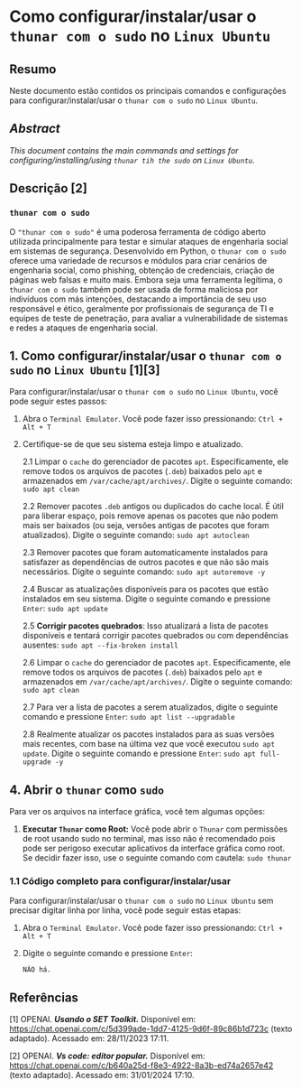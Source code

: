 # Como configurar/instalar/usar o `thunar com o sudo` no `Linux Ubuntu`

## Resumo

Neste documento estão contidos os principais comandos e configurações para configurar/instalar/usar o `thunar com o sudo` no `Linux Ubuntu`.

## _Abstract_

_This document contains the main commands and settings for configuring/installing/using `thunar tih the sudo` on `Linux Ubuntu`._

## Descrição [2]

### `thunar com o sudo`

O `"thunar com o sudo"` é uma poderosa ferramenta de código aberto utilizada principalmente para testar e simular ataques de engenharia social em sistemas de segurança. Desenvolvido em Python, o `thunar com o sudo` oferece uma variedade de recursos e módulos para criar cenários de engenharia social, como phishing, obtenção de credenciais, criação de páginas web falsas e muito mais. Embora seja uma ferramenta legítima, o `thunar com o sudo` também pode ser usada de forma maliciosa por indivíduos com más intenções, destacando a importância de seu uso responsável e ético, geralmente por profissionais de segurança de TI e equipes de teste de penetração, para avaliar a vulnerabilidade de sistemas e redes a ataques de engenharia social.



## 1. Como configurar/instalar/usar o `thunar com o sudo` no `Linux Ubuntu` [1][3]

Para configurar/instalar/usar o `thunar com o sudo` no `Linux Ubuntu`, você pode seguir estes passos:

1. Abra o `Terminal Emulator`. Você pode fazer isso pressionando: `Ctrl + Alt + T`

2. Certifique-se de que seu sistema esteja limpo e atualizado.

    2.1 Limpar o `cache` do gerenciador de pacotes `apt`. Especificamente, ele remove todos os arquivos de pacotes (`.deb`) baixados pelo `apt` e armazenados em `/var/cache/apt/archives/`. Digite o seguinte comando: `sudo apt clean` 
    
    2.2 Remover pacotes `.deb` antigos ou duplicados do cache local. É útil para liberar espaço, pois remove apenas os pacotes que não podem mais ser baixados (ou seja, versões antigas de pacotes que foram atualizados). Digite o seguinte comando: `sudo apt autoclean`

    2.3 Remover pacotes que foram automaticamente instalados para satisfazer as dependências de outros pacotes e que não são mais necessários. Digite o seguinte comando: `sudo apt autoremove -y`

    2.4 Buscar as atualizações disponíveis para os pacotes que estão instalados em seu sistema. Digite o seguinte comando e pressione `Enter`: `sudo apt update`

    2.5 **Corrigir pacotes quebrados**: Isso atualizará a lista de pacotes disponíveis e tentará corrigir pacotes quebrados ou com dependências ausentes: `sudo apt --fix-broken install`

    2.6 Limpar o `cache` do gerenciador de pacotes `apt`. Especificamente, ele remove todos os arquivos de pacotes (`.deb`) baixados pelo `apt` e armazenados em `/var/cache/apt/archives/`. Digite o seguinte comando: `sudo apt clean` 
    
    2.7 Para ver a lista de pacotes a serem atualizados, digite o seguinte comando e pressione `Enter`:  `sudo apt list --upgradable`

    2.8 Realmente atualizar os pacotes instalados para as suas versões mais recentes, com base na última vez que você executou `sudo apt update`. Digite o seguinte comando e pressione `Enter`: `sudo apt full-upgrade -y`


## 4. Abrir o `thunar` como `sudo`

Para ver os arquivos na interface gráfica, você tem algumas opções:

1. **Executar `Thunar` como Root:** Você pode abrir o `Thunar` com permissões de root usando sudo no terminal, mas isso não é recomendado pois pode ser perigoso executar aplicativos da interface gráfica como root. Se decidir fazer isso, use o seguinte comando com cautela: `sudo thunar`

### 1.1 Código completo para configurar/instalar/usar

Para configurar/instalar/usar o `thunar com o sudo` no `Linux Ubuntu` sem precisar digitar linha por linha, você pode seguir estas etapas:

1. Abra o `Terminal Emulator`. Você pode fazer isso pressionando: `Ctrl + Alt + T`

2. Digite o seguinte comando e pressione `Enter`:

    ```
    NÃO há.
    ```


## Referências

[1] OPENAI. ***Usando o SET Toolkit.*** Disponível em: <https://chat.openai.com/c/5d399ade-1dd7-4125-9d6f-89c86b1d723c> (texto adaptado). Acessado em: 28/11/2023 17:11.

[2] OPENAI. ***Vs code: editor popular.*** Disponível em: <https://chat.openai.com/c/b640a25d-f8e3-4922-8a3b-ed74a2657e42> (texto adaptado). Acessado em: 31/01/2024 17:10.

